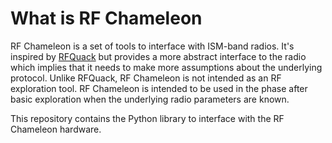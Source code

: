 <!--
SPDX-FileCopyrightText: Copyright 2023-2024 Andreas Sandberg <andreas@sandberg.uk>

SPDX-License-Identifier: Apache-2.0
-->

# What is RF Chameleon

RF Chameleon is a set of tools to interface with ISM-band radios. It's
inspired by [RFQuack](https://rfquack.org/) but provides a more
abstract interface to the radio which implies that it needs to make
more assumptions about the underlying protocol. Unlike RFQuack, RF
Chameleon is not intended as an RF exploration tool. RF Chameleon is
intended to be used in the phase after basic exploration when the
underlying radio parameters are known.

This repository contains the Python library to interface with the RF
Chameleon hardware.
